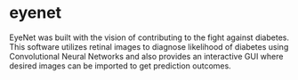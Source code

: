 # eyenet
EyeNet was built with the vision of contributing to the fight against diabetes. This software utilizes retinal images to diagnose likelihood of diabetes using Convolutional Neural Networks and also provides an interactive GUI where desired images can be imported to get prediction outcomes.
